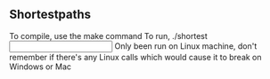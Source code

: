 
  Shortestpaths
  -------------
  To compile, use the make command
  To run, ./shortest <input file> <start node Dijkstra>
  Only been run on Linux machine, don't remember if there's any Linux calls
    which would cause it to break on Windows or Mac
